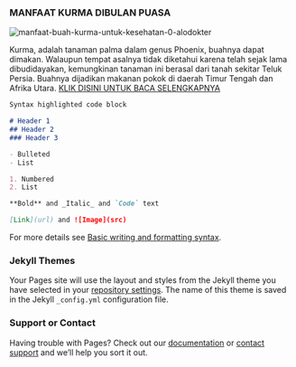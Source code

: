### MANFAAT KURMA DIBULAN PUASA

![manfaat-buah-kurma-untuk-kesehatan-0-alodokter](https://user-images.githubusercontent.com/103211780/162280024-e0cf3e7a-b7f2-4441-b004-75f6aba86307.jpg)


Kurma, adalah tanaman palma dalam genus Phoenix, buahnya dapat dimakan. Walaupun tempat asalnya tidak diketahui karena telah sejak lama dibudidayakan, kemungkinan tanaman ini berasal dari tanah sekitar Teluk Persia. Buahnya dijadikan makanan pokok di daerah Timur Tengah dan Afrika Utara. [KLIK DISINI UNTUK BACA SELENGKAPNYA](https://www.alodokter.com/manfaat-buah-kurma-untuk-kesehatan)

```markdown
Syntax highlighted code block

# Header 1
## Header 2
### Header 3

- Bulleted
- List

1. Numbered
2. List

**Bold** and _Italic_ and `Code` text

[Link](url) and ![Image](src)
```

For more details see [Basic writing and formatting syntax](https://docs.github.com/en/github/writing-on-github/getting-started-with-writing-and-formatting-on-github/basic-writing-and-formatting-syntax).

### Jekyll Themes

Your Pages site will use the layout and styles from the Jekyll theme you have selected in your [repository settings](https://github.com/Geraldxzx/caritahu/settings/pages). The name of this theme is saved in the Jekyll `_config.yml` configuration file.

### Support or Contact

Having trouble with Pages? Check out our [documentation](https://docs.github.com/categories/github-pages-basics/) or [contact support](https://support.github.com/contact) and we’ll help you sort it out.
